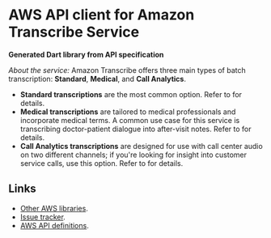 # AWS API client for Amazon Transcribe Service

**Generated Dart library from API specification**

*About the service:*
Amazon Transcribe offers three main types of batch transcription:
<b>Standard</b>, <b>Medical</b>, and <b>Call Analytics</b>.

<ul>
<li>
<b>Standard transcriptions</b> are the most common option. Refer to for
details.
</li>
<li>
<b>Medical transcriptions</b> are tailored to medical professionals and
incorporate medical terms. A common use case for this service is
transcribing doctor-patient dialogue into after-visit notes. Refer to for
details.
</li>
<li>
<b>Call Analytics transcriptions</b> are designed for use with call center
audio on two different channels; if you're looking for insight into customer
service calls, use this option. Refer to for details.
</li>
</ul>

## Links

- [Other AWS libraries](https://github.com/agilord/aws_client/tree/master/generated).
- [Issue tracker](https://github.com/agilord/aws_client/issues).
- [AWS API definitions](https://github.com/aws/aws-sdk-js/tree/master/apis).
